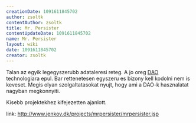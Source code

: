 ```yaml
---
creationDate: 1091611845702 
author: zsoltk 
contentAuthor: zsoltk 
title: Mr. Persister 
contentUpdateDate: 1091611845702 
name: Mr. Persister 
layout: wiki 
date: 1091611845702 
creator: zsoltk 
---
```

Talan az egyik legegyszerubb adataleresi reteg. A jo oreg [DAO](DAO.html) technologiara epul. Bar rettenetesen egyszeru es bizony kell kodolni nem is keveset. Megis olyan szolgaltatasokat nyujt, hogy ami a DAO-k hasznalatat nagyban megkonnyiti.

Kisebb projektekhez kifejezetten ajanlott.

link: http://www.jenkov.dk/projects/mrpersister/mrpersister.jsp
